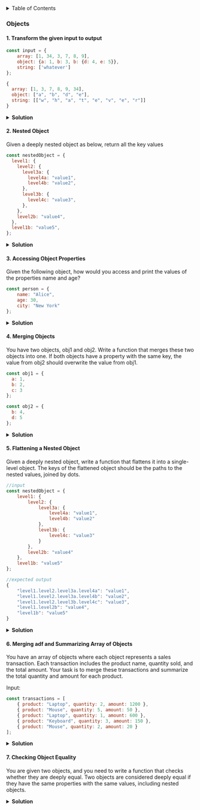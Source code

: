 <details><summary>Table of Contents</summary>

 <h2>Table of Contents </h2>

- [Objects](#objects)
  - [1. Transform the given input to output](#1-transform-the-given-input-to-output)
  - [2. Nested Object](#2-nested-object)
  - [3. Accessing Object Properties](#3-accessing-object-properties)
  - [4. Merging Objects](#4-merging-objects)
  - [5. Flattening a Nested Object](#5-flattening-a-nested-object)
  - [6. Merging adf and Summarizing Array of Objects](#6-merging-adf-and-summarizing-array-of-objects)
  - [7. Checking Object Equality](#7-checking-object-equality)
- [Arrays](#arrays)
  - [1. Sum of min-max](#1-sum-of-min-max)
</details>

###  Objects
#### 1. Transform the given input to output

```js
const input = {
    array: [1, 34, 3, 7, 8, 9],
    object: {a: 1, b: 3, b: {d: 4, e: 5}},
    string: ['whatever']
};
```

```js
{
  array: [1, 3, 7, 8, 9, 34],
  object: ["a", "b", "d", "e"],
  string: [["w", "h", "a", "t", "e", "v", "e", "r"]]
}
```


<details><summary><b>Solution</b></summary>
<p>

```js
function transformInput(input) {
  const sortedArray = input.array.sort((a, b) => b - a);

  const extractKeys = (obj) => {
    const keys = [];
    for (const key in obj) {
      keys.push(key);
      if (typeof obj[key] === "object" && !Array.isArray(obj[key])) {
        keys.push(...extractKeys(obj[key]));
      }
    }
    return keys;
  };

  const objectKeys = extractKeys(input.object);

  const stringArray = input.string.map((str) => str.split(""));
  return {
    array: sortedArray,
    object: objectKeys,
    string : stringArray
  };
}
console.log(transformInput(input));
```

</p>
</details>

#### 2. Nested Object
 Given a deeply nested object as below, return all the key values 

``` js
const nestedObject = {
  level1: {
    level2: {
      level3a: {
        level4a: "value1",
        level4b: "value2",
      },
      level3b: {
        level4c: "value3",
      },
    },
    level2b: "value4",
  },
  level1b: "value5",
};
```

<details><summary><b>Solution</b></summary>

```js

const extractKeys = (obj) => {
  const keys = [];
  for (const key in obj) {
    keys.push(key);
    if (typeof obj[key] === "object") {
      keys.push(...extractKeys(obj[key]));
    }
  }
  return keys;
};

console.log(extractKeys(nestedObject));

\\output : [  'level1',  'level2',  'level3a', 'level4a',  'level4b', 'level3b',  'level4c', 'level2b',  'level1b']

```

</details>



#### 3. Accessing Object Properties
Given the following object, how would you access and print the values of the properties name and age?

```js
const person = {
    name: "Alice",
    age: 30,
    city: "New York"
};
```

<details><summary><b>Solution</b></summary>

```js

const AccessValues = (obj) => {
  const result = [];
  for (const key in obj) {
    if (key === "name" || key === "age") {
      result.push(obj[key]);
    }
  }
  return result
};

console.log(AccessValues(person)); //['Alice' ,30]

```

</details>


#### 4. Merging Objects
You have two objects, obj1 and obj2. Write a function that merges these two objects into one. If both objects have a property with the same key, the value from obj2 should overwrite the value from obj1.

``` js
const obj1 = {
  a: 1,
  b: 2,
  c: 3
};

const obj2 = {
  b: 4,
  d: 5
};
```

<details><summary><b>Solution</b></summary>

```js
const ObjectMerger = (obj1, obj2) => {
  return {
    ...obj1,
    ...obj2
  }
}
console.log(ObjectMerger(obj1,obj2)) //{ a: 1, b: 4, c: 3, d: 5 }

```
</details>


#### 5. Flattening a Nested Object
Given a deeply nested object, write a function that flattens it into a single-level object. The keys of the flattened object should be the paths to the nested values, joined by dots.

```js
//input
const nestedObject = {
    level1: {
        level2: {
            level3a: {
                level4a: "value1",
                level4b: "value2"
            },
            level3b: {
                level4c: "value3"
            }
        },
        level2b: "value4"
    },
    level1b: "value5"
};
```

```js
//expected output
{
    "level1.level2.level3a.level4a": "value1",
    "level1.level2.level3a.level4b": "value2",
    "level1.level2.level3b.level4c": "value3",
    "level1.level2b": "value4",
    "level1b": "value5"
}

```
<details><summary><b>Solution</b></summary>

```js
const FlattenObject = (obj, parentKey = "", result = {}) => {
  for (const key in obj) {
    if (obj.hasOwnProperty(key)) {
      const value = obj[key];
      const newKey = parentKey ? `${parentKey}.${key}` : key
      if (typeof value  === "object"  ) {
        FlattenObject(value, newKey,result)
      }
      else{
        result[newKey] = value
      }
    }
  }
  return result;
};
console.log(FlattenObject(nestedObject));

```
</details>

#### 6. Merging adf and Summarizing Array of Objects

You have an array of objects where each object represents a sales transaction. Each transaction includes the product name, quantity sold, and the total amount. Your task is to merge these transactions and summarize the total quantity and amount for each product.

Input:
```js
const transactions = [
    { product: "Laptop", quantity: 2, amount: 1200 },
    { product: "Mouse", quantity: 5, amount: 50 },
    { product: "Laptop", quantity: 1, amount: 600 },
    { product: "Keyboard", quantity: 3, amount: 150 },
    { product: "Mouse", quantity: 2, amount: 20 }
];
```

<details><summary><b>Solution</b></summary>

```js
const Summarize = (arr) => {
  const result = [];
  arr.forEach((element) => {
    const { product, quantity, amount } = element;

    if (!result[product]) {
      result[product] = { totalAmount: 0, totalQuantity: 0 };
    }

    result[product].totalAmount += amount
    result[product].totalQuantity += quantity
  });

  return result;
  };

console.log(Summarize(transactions))
/*
      [
        Laptop: { totalAmount: 1800, totalQuantity: 3 },
        Mouse: { totalAmount: 70, totalQuantity: 7 },
        Keyboard: { totalAmount: 150, totalQuantity: 3 }
      ]
*/
```
</details>

#### 7. Checking Object Equality

You are given two objects, and you need to write a function that checks whether they are deeply equal. Two objects are considered deeply equal if they have the same properties with the same values, including nested objects.


<details><summary><b>Solution</b></summary>

``` js
const person1 = {
  name: "Alice",
  age: 30,
  address: {
    city: "Wonderland",
    postalCode: "12345",
  },
};

const person2 = {
  name: "Alice",
  age: 30,
  address: {
    city: "Wonderland",
    postalCode: "12345",
  },
};

const DeeplyEqual = (obj1, obj2) => {
  if (obj1 === obj2) return true;
  if (
    typeof obj1 !== "object" ||
    typeof obj2 !== "object" ||
    obj1 === null ||
    obj2 === null
  ) {
    return false;
  }
  const keys1 = Object.keys(obj1);
  const keys2 = Object.keys(obj2);

  if (keys1.length !== keys2.length) return false;

  for (const key of keys1) {
    if (!keys2.includes(key)) return false;
    if (!DeeplyEqual(obj1[key], obj2[key])) return false;
  }
  return true;
};

console.log(DeeplyEqual(person1, person2));

```

###  Arrays
#### 1. Sum of min-max 
 Given an array return the sum of min and max from the array

``` js
const inputArray = [1,55,156,1,1,0,1,98]

```

<details><summary><b>Solution</b></summary>

```js

const SumofMinMax = (input) => {
  if(input.length === 0){
   return null
  }
  const min = Math.min(...input)
  const max = Math.max(...input)

  return min+max
}

console.log(SumofMinMax([])); \\null
console.log(SumofMinMax(inputArray)); \\156

```

</details>